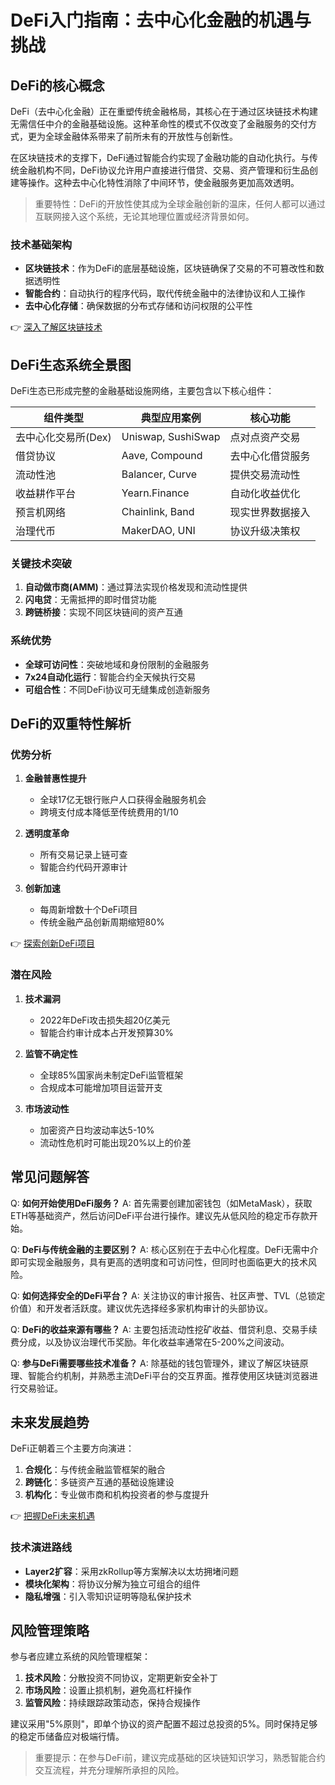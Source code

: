 # DeFi入门指南：去中心化金融的机遇与挑战

## DeFi的核心概念

DeFi（去中心化金融）正在重塑传统金融格局，其核心在于通过区块链技术构建无需信任中介的金融基础设施。这种革命性的模式不仅改变了金融服务的交付方式，更为全球金融体系带来了前所未有的开放性与创新性。

在区块链技术的支撑下，DeFi通过智能合约实现了金融功能的自动化执行。与传统金融机构不同，DeFi协议允许用户直接进行借贷、交易、资产管理和衍生品创建等操作。这种去中心化特性消除了中间环节，使金融服务更加高效透明。

> 重要特性：DeFi的开放性使其成为全球金融创新的温床，任何人都可以通过互联网接入这个系统，无论其地理位置或经济背景如何。

### 技术基础架构
- **区块链技术**：作为DeFi的底层基础设施，区块链确保了交易的不可篡改性和数据透明性
- **智能合约**：自动执行的程序代码，取代传统金融中的法律协议和人工操作
- **去中心化存储**：确保数据的分布式存储和访问权限的公平性

👉 [深入了解区块链技术](https://bit.ly/okx_welcome)

## DeFi生态系统全景图

DeFi生态已形成完整的金融基础设施网络，主要包含以下核心组件：

| 组件类型          | 典型应用案例          | 核心功能                     |
|-------------------|-----------------------|------------------------------|
| 去中心化交易所(Dex) | Uniswap, SushiSwap   | 点对点资产交易               |
| 借贷协议          | Aave, Compound        | 去中心化借贷服务             |
| 流动性池          | Balancer, Curve        | 提供交易流动性               |
| 收益耕作平台      | Yearn.Finance         | 自动化收益优化               |
| 预言机网络        | Chainlink, Band       | 现实世界数据接入             |
| 治理代币          | MakerDAO, UNI         | 协议升级决策权               |

### 关键技术突破
1. **自动做市商(AMM)**：通过算法实现价格发现和流动性提供
2. **闪电贷**：无需抵押的即时借贷功能
3. **跨链桥接**：实现不同区块链间的资产互通

### 系统优势
- **全球可访问性**：突破地域和身份限制的金融服务
- **7x24自动化运行**：智能合约全天候执行交易
- **可组合性**：不同DeFi协议可无缝集成创造新服务

## DeFi的双重特性解析

### 优势分析
1. **金融普惠性提升**
   - 全球17亿无银行账户人口获得金融服务机会
   - 跨境支付成本降低至传统费用的1/10

2. **透明度革命**
   - 所有交易记录上链可查
   - 智能合约代码开源审计

3. **创新加速**
   - 每周新增数十个DeFi项目
   - 传统金融产品创新周期缩短80%

👉 [探索创新DeFi项目](https://bit.ly/okx_welcome)

### 潜在风险
1. **技术漏洞**
   - 2022年DeFi攻击损失超20亿美元
   - 智能合约审计成本占开发预算30%

2. **监管不确定性**
   - 全球85%国家尚未制定DeFi监管框架
   - 合规成本可能增加项目运营开支

3. **市场波动性**
   - 加密资产日均波动率达5-10%
   - 流动性危机时可能出现20%以上的价差

## 常见问题解答

Q: **如何开始使用DeFi服务？**
A: 首先需要创建加密钱包（如MetaMask），获取ETH等基础资产，然后访问DeFi平台进行操作。建议先从低风险的稳定币存款开始。

Q: **DeFi与传统金融的主要区别？**
A: 核心区别在于去中心化程度。DeFi无需中介即可实现金融服务，具有更高的透明度和可访问性，但同时也面临更大的技术风险。

Q: **如何选择安全的DeFi平台？**
A: 关注协议的审计报告、社区声誉、TVL（总锁定价值）和开发者活跃度。建议优先选择经多家机构审计的头部协议。

Q: **DeFi的收益来源有哪些？**
A: 主要包括流动性挖矿收益、借贷利息、交易手续费分成，以及协议治理代币奖励。年化收益率通常在5-200%之间波动。

Q: **参与DeFi需要哪些技术准备？**
A: 除基础的钱包管理外，建议了解区块链原理、智能合约机制，并熟悉主流DeFi平台的交互界面。推荐使用区块链浏览器进行交易验证。

## 未来发展趋势

DeFi正朝着三个主要方向演进：
1. **合规化**：与传统金融监管框架的融合
2. **跨链化**：多链资产互通的基础设施建设
3. **机构化**：专业做市商和机构投资者的参与度提升

👉 [把握DeFi未来机遇](https://bit.ly/okx_welcome)

### 技术演进路线
- **Layer2扩容**：采用zkRollup等方案解决以太坊拥堵问题
- **模块化架构**：将协议分解为独立可组合的组件
- **隐私增强**：引入零知识证明等隐私保护技术

## 风险管理策略

参与者应建立系统的风险管理框架：
1. **技术风险**：分散投资不同协议，定期更新安全补丁
2. **市场风险**：设置止损机制，避免高杠杆操作
3. **监管风险**：持续跟踪政策动态，保持合规操作

建议采用"5%原则"，即单个协议的资产配置不超过总投资的5%。同时保持足够的稳定币储备应对极端行情。

> 重要提示：在参与DeFi前，建议完成基础的区块链知识学习，熟悉智能合约交互流程，并充分理解所承担的风险。